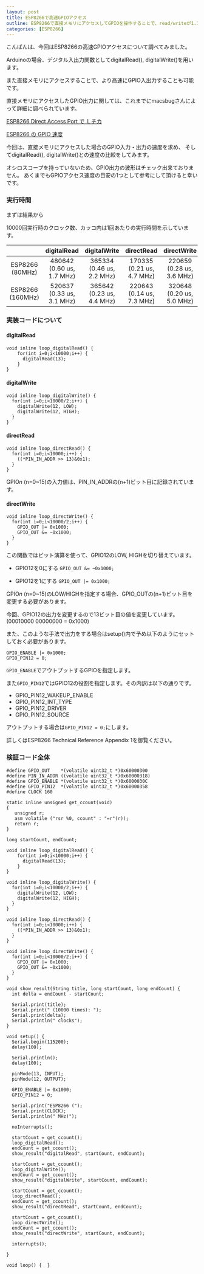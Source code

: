 ```yaml
---
layout: post
title: ESP8266で高速GPIOアクセス
outline: ESP8266で直接メモリにアクセスしてGPIOを操作することで、read/writeが1.1～2.4倍高速化しました。
categories: [ESP8266]
---
```


こんばんは、今回はESP8266の高速GPIOアクセスについて調べてみました。

Arduinoの場合、デジタル入出力関数としてdigitalRead(), digitalWrite()を用います。

また直接メモリにアクセスすることで、より高速にGPIO入出力することも可能です。

直接メモリにアクセスしたGPIO出力に関しては、これまでにmacsbugさんによって詳細に調べられています。

[ESP8266 Direct Access Port で Ｌチカ](https://macsbug.wordpress.com/2016/02/18/esp8266-direct-access-port-%E3%81%A7-l%E3%83%81%E3%82%AB/)

[ESP8266 の GPIO 速度](https://macsbug.wordpress.com/2016/02/15/io/)


今回は、直接メモリにアクセスした場合のGPIO入力・出力の速度を求め、
そしてdigitalRead(), digitalWrite()との速度の比較をしてみます。

オシロスコープを持っていないため、GPIO出力の波形はチェック出来ておりません。
あくまでもGPIOアクセス速度の目安の1つとして参考にして頂けると幸いです。


### 実行時間

まずは結果から

10000回実行時のクロック数、カッコ内は1回あたりの実行時間を示しています。

||digitalRead|digitalWrite|directRead|directWrite|
|:-:|:-:|:-:|:-:|:-:|
|ESP8266 (80MHz)|480642<br>(0.60 us, 1.7 MHz)|365334<br>(0.46 us, 2.2 MHz)|170335<br>(0.21 us, 4.7 MHz)|220659<br>(0.28 us, 3.6 MHz)|
|ESP8266 (160MHz)|520637<br>(0.33 us, 3.1 MHz)|365642<br>(0.23 us, 4.4 MHz)|220643<br>(0.14 us, 7.3 MHz)|320648<br>(0.20 us, 5.0 MHz)|


### 実装コードについて


#### digitalRead
```
void inline loop_digitalRead() {
    for(int i=0;i<10000;i++) {
      digitalRead(13);
    }
}
```

#### digitalWrite
```
void inline loop_digitalWrite() {
  for(int i=0;i<10000/2;i++) {
    digitalWrite(12, LOW);
    digitalWrite(12, HIGH);
  }
}
```

#### directRead
```
void inline loop_directRead() {
  for(int i=0;i<10000;i++) {
    ((*PIN_IN_ADDR >> 13)&0x1);
  }
}
```
GPIO*n* (n=0~15)の入力値は、PIN_IN_ADDRの(n+1)ビット目に記録されています。


#### directWrite
```
void inline loop_directWrite() {
  for(int i=0;i<10000/2;i++) {
    GPIO_OUT |= 0x1000;
    GPIO_OUT &= ~0x1000;
  }
}
```
この関数ではビット演算を使って、GPIO12のLOW, HIGHを切り替えています。

- GPIO12を0にする
  ```GPIO_OUT &= ~0x1000;```

- GPIO12を1にする
  ```GPIO_OUT |= 0x1000;```

GPIO*n* (n=0~15)のLOW/HIGHを指定する場合、GPIO_OUTの(n+1)ビット目を変更する必要があります。

今回、GPIO12の出力を変更するので13ビット目の値を変更しています。(00010000 00000000 = 0x1000)

また、このような手法で出力をする場合はsetup()内で予め以下のようにセットしておく必要があります。

```
GPIO_ENABLE |= 0x1000;
GPIO_PIN12 = 0;
```

```GPIO_ENABLE```でアウトプットするGPIOを指定します。

また```GPIO_PIN12```ではGPIO12の役割を指定します。その内訳は以下の通りです。

- GPIO_PIN12_WAKEUP_ENABLE
- GPIO_PIN12_INT_TYPE
- GPIO_PIN12_DRIVER
- GPIO_PIN12_SOURCE

アウトプットする場合は```GPIO_PIN12 = 0;```にします。

詳しくはESP8266 Technical Reference Appendix 1を御覧ください。


### 検証コード全体

```
#define GPIO_OUT    *(volatile uint32_t *)0x60000300
#define PIN_IN_ADDR ((volatile uint32_t *)0x60000318)
#define GPIO_ENABLE *(volatile uint32_t *)0x6000030C
#define GPIO_PIN12  *(volatile uint32_t *)0x60000358
#define CLOCK 160

static inline unsigned get_ccount(void)
{
   unsigned r;
   asm volatile ("rsr %0, ccount" : "=r"(r));
   return r;
}

long startCount, endCount;

void inline loop_digitalRead() {
    for(int i=0;i<10000;i++) {
      digitalRead(13);
    }
}

void inline loop_digitalWrite() {
  for(int i=0;i<10000/2;i++) {
    digitalWrite(12, LOW);
    digitalWrite(12, HIGH);
  }
}

void inline loop_directRead() {
  for(int i=0;i<10000;i++) {
    ((*PIN_IN_ADDR >> 13)&0x1);
  }
}

void inline loop_directWrite() {
  for(int i=0;i<10000/2;i++) {
    GPIO_OUT |= 0x1000;
    GPIO_OUT &= ~0x1000;
  }
}

void show_result(String title, long startCount, long endCount) {
  int delta = endCount - startCount;
  
  Serial.print(title);
  Serial.print(" (10000 times): ");
  Serial.print(delta);
  Serial.println(" clocks");
}

void setup() {
  Serial.begin(115200);
  delay(100);

  Serial.println();
  delay(100);
  
  pinMode(13, INPUT);
  pinMode(12, OUTPUT);

  GPIO_ENABLE |= 0x1000;
  GPIO_PIN12 = 0;

  Serial.print("ESP8266 (");
  Serial.print(CLOCK);
  Serial.println(" MHz)");
  
  noInterrupts();
    
  startCount = get_ccount();
  loop_digitalRead();
  endCount = get_ccount();
  show_result("digitalRead", startCount, endCount);
    
  startCount = get_ccount();
  loop_digitalWrite();
  endCount = get_ccount();
  show_result("digitalWrite", startCount, endCount);

  startCount = get_ccount();
  loop_directRead();
  endCount = get_ccount();
  show_result("directRead", startCount, endCount);

  startCount = get_ccount();
  loop_directWrite();
  endCount = get_ccount();
  show_result("directWrite", startCount, endCount);
  
  interrupts();

}

void loop() {  }
```
